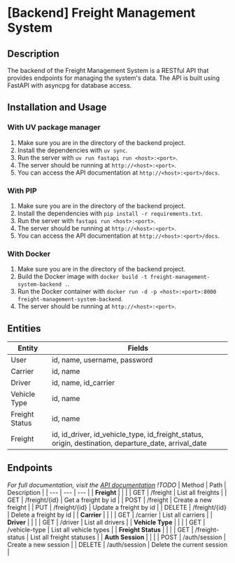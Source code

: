 # [Backend] Freight Management System

## Description
The backend of the Freight Management System is a RESTful API that provides endpoints for managing the system's data. The API is built using FastAPI with asyncpg for database access.

## Installation and Usage
### With UV package manager
1. Make sure you are in the directory of the backend project.
2. Install the dependencies with `uv sync`.
3. Run the server with `uv run fastapi run <host>:<port>`.
4. The server should be running at `http://<host>:<port>`.
5. You can access the API documentation at `http://<host>:<port>/docs`.

### With PIP
1. Make sure you are in the directory of the backend project.
2. Install the dependencies with `pip install -r requirements.txt`.
3. Run the server with `fastapi run <host>:<port>`.
4. The server should be running at `http://<host>:<port>`.
5. You can access the API documentation at `http://<host>:<port>/docs`.

### With Docker
1. Make sure you are in the directory of the backend project.
2. Build the Docker image with `docker build -t freight-management-system-backend .`.
3. Run the Docker container with `docker run -d -p <host>:<port>:8000 freight-management-system-backend`.
4. The server should be running at `http://<host>:<port>`.

## Entities
| Entity | Fields |
| --- | --- |
| User | id, name, username, password |
| Carrier | id, name |
| Driver | id, name, id_carrier |
| Vehicle Type | id, name |
| Freight Status | id, name |
| Freight | id, id_driver, id_vehicle_type, id_freight_status, origin, destination, departure_date, arrival_date |

## Endpoints
_For full documentation, visit the [API documentation]() !TODO_
| Method | Path | Description |
| --- | --- | --- |
| **Freight** | | |
| GET    | /freight        | List all freights          |
| GET    | /freight/{id}   | Get a freight by id        |
| POST   | /freight        | Create a new freight       |
| PUT    | /freight/{id}   | Update a freight by id     |
| DELETE | /freight/{id}   | Delete a freight by id     |
| **Carrier** | | |
| GET    | /carrier        | List all carriers          |
| **Driver** | | |
| GET    | /driver         | List all drivers           |
| **Vehicle Type** | | |
| GET    | /vehicle-type   | List all vehicle types     |
| **Freight Status** | | |
| GET    | /freight-status | List all freight statuses  |
| **Auth Session** | | |
| POST   | /auth/session   | Create a new session       |
| DELETE | /auth/session   | Delete the current session |
